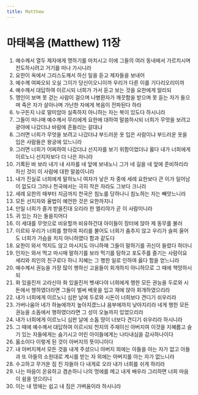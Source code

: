 ```yaml
---
title: Matthew
---
```


# 마태복음 (Matthew) 11장
1. 예수께서 열두 제자에게 명하기를 마치시고 이에 그들의 여러 동네에서 가르치시며 전도하시려고 거기를 떠나 가시니라
1. 요한이 옥에서 그리스도께서 하신 일을 듣고 제자들을 보내어
1. 예수께 여짜오되 오실 그이가 당신이오니이까 우리가 다른 이를 기다리오리이까
1. 예수께서 대답하여 이르시되 너희가 가서 듣고 보는 것을 요한에게 알리되
1. 맹인이 보며 못 걷는 사람이 걸으며 나병환자가 깨끗함을 받으며 못 듣는 자가 들으며 죽은 자가 살아나며 가난한 자에게 복음이 전파된다 하라
1. 누구든지 나로 말미암아 실족하지 아니하는 자는 복이 있도다 하시니라
1. 그들이 떠나매 예수께서 무리에게 요한에 대하여 말씀하시되 너희가 무엇을 보려고 광야에 나갔더냐 바람에 흔들리는 갈대냐
1. 그러면 너희가 무엇을 보려고 나갔더냐 부드러운 옷 입은 사람이냐 부드러운 옷을 입은 사람들은 왕궁에 있느니라
1. 그러면 너희가 어찌하여 나갔더냐 선지자를 보기 위함이었더냐 옳다 내가 너희에게 이르노니 선지자보다 더 나은 자니라
1. 기록된 바 보라 내가 내 사자를 네 앞에 보내노니 그가 네 길을 네 앞에 준비하리라 하신 것이 이 사람에 대한 말씀이니라
1. 내가 진실로 너희에게 말하노니 여자가 낳은 자 중에 세례 요한보다 큰 이가 일어남이 없도다 그러나 천국에서는 극히 작은 자라도 그보다 크니라
1. 세례 요한의 때부터 지금까지 천국은 침노를 당하나니 침노하는 자는 빼앗느니라
1. 모든 선지자와 율법이 예언한 것은 요한까지니
1. 만일 너희가 즐겨 받을진대 오리라 한 엘리야가 곧 이 사람이니라
1. 귀 있는 자는 들을지어다
1. 이 세대를 무엇으로 비유할까 비유하건대 아이들이 장터에 앉아 제 동무를 불러
1. 이르되 우리가 너희를 향하여 피리를 불어도 너희가 춤추지 않고 우리가 슬피 울어도 너희가 가슴을 치지 아니하였다 함과 같도다
1. 요한이 와서 먹지도 않고 마시지도 아니하매 그들이 말하기를 귀신이 들렸다 하더니
1. 인자는 와서 먹고 마시매 말하기를 보라 먹기를 탐하고 포도주를 즐기는 사람이요 세리와 죄인의 친구로다 하니 지혜는 그 행한 일로 인하여 옳다 함을 얻느니라
1. 예수께서 권능을 가장 많이 행하신 고을들이 회개하지 아니하므로 그 때에 책망하시되
1. 화 있을진저 고라신아 화 있을진저 벳새다야 너희에게 행한 모든 권능을 두로와 시돈에서 행하였더라면 그들이 벌써 베옷을 입고 재에 앉아 회개하였으리라
1. 내가 너희에게 이르노니 심판 날에 두로와 시돈이 너희보다 견디기 쉬우리라
1. 가버나움아 네가 하늘에까지 높아지겠느냐 음부에까지 낮아지리라 네게 행한 모든 권능을 소돔에서 행하였더라면 그 성이 오늘까지 있었으리라
1. 내가 너희에게 이르노니 심판 날에 소돔 땅이 너보다 견디기 쉬우리라 하시니라
1. 그 때에 예수께서 대답하여 이르시되 천지의 주재이신 아버지여 이것을 지혜롭고 슬기 있는 자들에게는 숨기시고 어린 아이들에게는 나타내심을 감사하나이다
1. 옳소이다 이렇게 된 것이 아버지의 뜻이니이다
1. 내 아버지께서 모든 것을 내게 주셨으니 아버지 외에는 아들을 아는 자가 없고 아들과 또 아들의 소원대로 계시를 받는 자 외에는 아버지를 아는 자가 없느니라
1. 수고하고 무거운 짐 진 자들아 다 내게로 오라 내가 너희를 쉬게 하리라
1. 나는 마음이 온유하고 겸손하니 나의 멍에를 메고 내게 배우라 그리하면 너희 마음이 쉼을 얻으리니
1. 이는 내 멍에는 쉽고 내 짐은 가벼움이라 하시니라